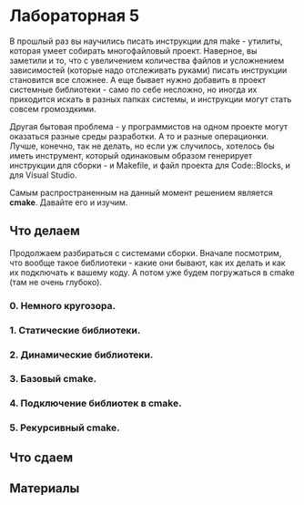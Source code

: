 # Лабораторная 5
В прошлый раз вы научились писать инструкции для make - утилиты, которая умеет собирать многофайловый проект.
Наверное, вы заметили и то, что с увеличением количества файлов и усложнением зависимостей (которые надо отслеживать руками) писать инструкции становится все сложнее.
А еще бывает нужно добавить в проект системные библиотеки - само по себе несложно, но иногда их приходится искать в разных папках системы, и инструкции могут стать совсем громоздкими.

Другая бытовая проблема - у программистов на одном проекте могут оказаться разные среды разработки. 
А то и разные операционки.
Лучше, конечно, так не делать, но если уж случилось, хотелось бы иметь инструмент, который одинаковым образом генерирует инструкции для сборки - и Makefile, и файл проекта для Code::Blocks, и для Visual Studio. 

Самым распространенным на данный момент решением является **cmake**.
Давайте его и изучим.

## Что делаем
Продолжаем разбираться с системами сборки. 
Вначале посмотрим, что вообще такое библиотеки - какие они бывают, как их делать и как их подключать к вашему коду.
А потом уже будем погружаться в cmake (там не очень глубоко).

### 0. Немного кругозора.


### 1. Статические библиотеки.

### 2. Динамические библиотеки.

### 3. Базовый cmake.

### 4. Подключение библиотек в cmake.

### 5. Рекурсивный cmake.

## Что сдаем

## Материалы
